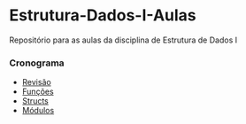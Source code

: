 # Estrutura-Dados-I-Aulas
Repositório para as aulas da disciplina de Estrutura de Dados I

### Cronograma
- [Revisão](https://github.com/olimpiodev-tec/Estrutura-Dados-I-Aulas/tree/main/Revisao)
- [Funções](https://github.com/olimpiodev-tec/Estrutura-Dados-I-Aulas/tree/main/Funcoes)
- [Structs](https://github.com/olimpiodev-tec/Estrutura-Dados-I-Aulas/tree/main/Struct)
- [Módulos](https://github.com/olimpiodev-tec/Estrutura-Dados-I-Aulas/tree/main/Modulos)
